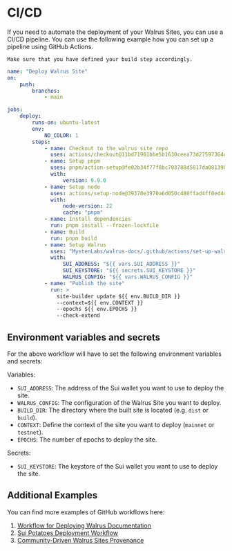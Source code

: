 # CI/CD

If you need to automate the deployment of your Walrus Sites, you can use a CI/CD pipeline. You can
use the following example how you can set up a pipeline using GitHub Actions.

``` admonish warning
Make sure that you have defined your build step accordingly.
```

```yaml
name: "Deploy Walrus Site"
on:
    push:
        branches:
            - main

jobs:
    deploy:
        runs-on: ubuntu-latest
        env:
            NO_COLOR: 1
        steps:
            - name: Checkout to the walrus site repo
              uses: actions/checkout@11bd71901bbe5b1630ceea73d27597364c9af683 # pin@v4
            - name: Setup pnpm
              uses: pnpm/action-setup@fe02b34f77f8bc703788d5817da081398fad5dd2 # pin@v4
              with:
                  version: 9.9.0
            - name: Setup node
              uses: actions/setup-node@39370e3970a6d050c480ffad4ff0ed4d3fdee5af # pin@v4
              with:
                  node-version: 22
                  cache: "pnpm"
            - name: Install dependencies
              run: pnpm install --frozen-lockfile
            - name: Build
              run: pnpm build
            - name: Setup Walrus
              uses: "MystenLabs/walrus-docs/.github/actions/set-up-walrus@0b4c86f621ace9e1b8dc4be8ada251a18fee3086" # pin@main
              with:
                  SUI_ADDRESS: "${{ vars.SUI_ADDRESS }}"
                  SUI_KEYSTORE: "${{ secrets.SUI_KEYSTORE }}"
                  WALRUS_CONFIG: "${{ vars.WALRUS_CONFIG }}"
            - name: "Publish the site"
              run: >
                site-builder update ${{ env.BUILD_DIR }}
                --context=${{ env.CONTEXT }}
                --epochs ${{ env.EPOCHS }}
                --check-extend
```

## Environment variables and secrets

For the above workflow will have to set the following environment variables and secrets:

Variables:

- `SUI_ADDRESS`: The address of the Sui wallet you want to use to deploy the site.
- `WALRUS_CONFIG`: The configuration of the Walrus Site you want to deploy.
- `BUILD_DIR`: The directory where the built site is located (e.g. `dist` or `build`).
- `CONTEXT`: Define the context of the site you want to deploy (`mainnet` or `testnet`).
- `EPOCHS`: The number of epochs to deploy the site.

Secrets:

- `SUI_KEYSTORE`: The keystore of the Sui wallet you want to use to deploy the site.

## Additional Examples

You can find more examples of GitHub workflows here:

1. [Workflow for Deploying Walrus Documentation](https://github.com/MystenLabs/walrus/blob/main/.github/workflows/publish-docs.yaml)
1. [Sui Potatoes Deployment Workflow](https://github.com/sui-potatoes/app/blob/main/.github/workflows/walrus.yml)
1. [Community-Driven Walrus Sites Provenance](https://github.com/zktx-io/walrus-sites-provenance)
